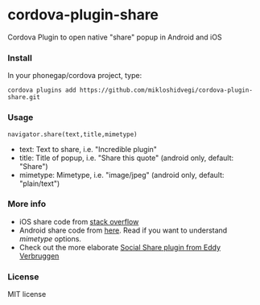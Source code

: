 cordova-plugin-share
====================

Cordova Plugin to open native "share" popup in Android and iOS

### Install

In your phonegap/cordova project, type:

`cordova plugins add https://github.com/mikloshidvegi/cordova-plugin-share.git`

### Usage

`navigator.share(text,title,mimetype)`

* text: Text to share, i.e. "Incredible plugin"
* title: Title of popup, i.e. "Share this quote" (android only, default: "Share")
* mimetype: Mimetype, i.e. "image/jpeg" (android only, default: "plain/text")

### More info

* iOS share code from [stack overflow](http://stackoverflow.com/questions/12546574/using-apple-icons-with-ios-6)
* Android share code from [here](http://developer.android.com/training/sharing/send.html). Read if you want to understand *mimetype* options.
* Check out the more elaborate [Social Share plugin from Eddy Verbruggen](https://github.com/EddyVerbruggen/SocialSharing-PhoneGap-Plugin/)

### License

MIT license

